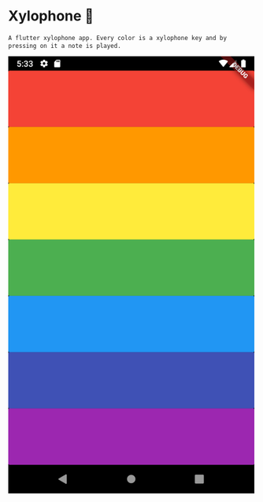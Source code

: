 
# Xylophone 🎹
    A flutter xylophone app. Every color is a xylophone key and by pressing on it a note is played.
    
<img src="Xylophone.png" width="500">
